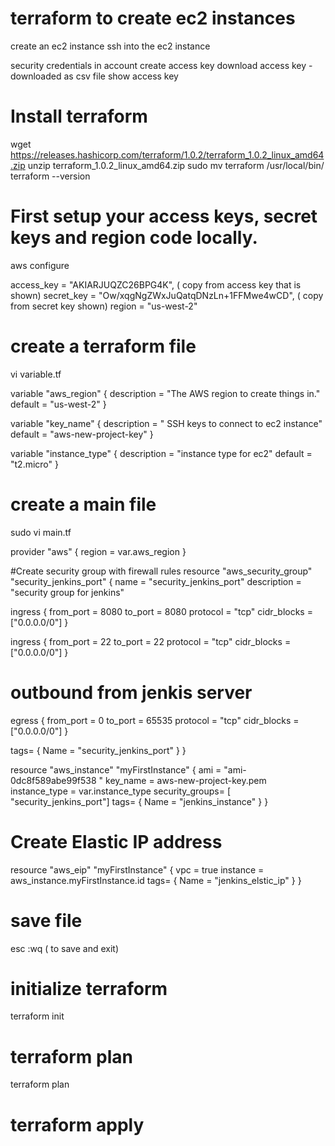 # terraform to create ec2 instances



create an ec2 instance 
ssh into the ec2 instance

security credentials in account 
create access key
download access key - downloaded as csv file
show access key 


# Install terraform 
wget https://releases.hashicorp.com/terraform/1.0.2/terraform_1.0.2_linux_amd64.zip
unzip terraform_1.0.2_linux_amd64.zip
sudo mv terraform /usr/local/bin/
terraform --version

# First setup your access keys, secret keys and region code locally.

aws configure

access_key = "AKIARJUQZC26BPG4K", ( copy from access key that is shown) 
secret_key = "Ow/xqgNgZWxJuQatqDNzLn+1FFMwe4wCD", ( copy from secret key shown)
region = "us-west-2"


# create a terraform file 
vi variable.tf

variable "aws_region" {
  description = "The AWS region to create things in."
  default     = "us-west-2"
}

variable "key_name" {
  description = " SSH keys to connect to ec2 instance"
  default     =  "aws-new-project-key"
}

variable "instance_type" {
  description = "instance type for ec2"
  default     =  "t2.micro"
}
                    



# create a main file
sudo vi main.tf

provider "aws" {
  region = var.aws_region
}


#Create security group with firewall rules
resource "aws_security_group" "security_jenkins_port" {
  name        = "security_jenkins_port"
  description = "security group for jenkins"

  ingress {
    from_port   = 8080
    to_port     = 8080
    protocol    = "tcp"
    cidr_blocks = ["0.0.0.0/0"]
  }

 ingress {
    from_port   = 22
    to_port     = 22
    protocol    = "tcp"
    cidr_blocks = ["0.0.0.0/0"]
  }

 # outbound from jenkis server
  egress {
    from_port   = 0
    to_port     = 65535
    protocol    = "tcp"
    cidr_blocks = ["0.0.0.0/0"]
  }

  tags= {
    Name = "security_jenkins_port"
  }
}

resource "aws_instance" "myFirstInstance" {
  ami           = "ami-0dc8f589abe99f538 "
  key_name = aws-new-project-key.pem
  instance_type = var.instance_type
  security_groups= [ "security_jenkins_port"]
  tags= {
    Name = "jenkins_instance"
  }
}

# Create Elastic IP address
resource "aws_eip" "myFirstInstance" {
  vpc      = true
  instance = aws_instance.myFirstInstance.id
tags= {
    Name = "jenkins_elstic_ip"
  }
}

# save file 
esc :wq ( to save and exit)

# initialize terraform
terraform init

# terraform plan
terraform plan

# terraform apply

